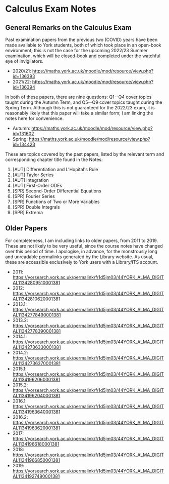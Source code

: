 # Calculus Exam Notes

## General Remarks on the Calculus Exam

Past examination papers from the previous two (COVID) years have been made
available to York students, both of which took place in an open-book
environment; this is not the case for the upcoming 2022/23 Summer examination,
which will be closed-book and completed under the watchful eye of invigilators.

 * 2020/21: <https://maths.york.ac.uk/moodle/mod/resource/view.php?id=136393>
 * 2021/22: <https://maths.york.ac.uk/moodle/mod/resource/view.php?id=136394>

In both of these papers, there are nine questions: Q1--Q4 cover topics taught
during the Autumn Term, and Q5--Q9 cover topics taught during the Spring Term.
Although this is not guaranteed for the 2022/23 exam, it is reasonably likely
that this paper will take a similar form; I am linking the notes here for
convenience.

 * Autumn: <https://maths.york.ac.uk/moodle/mod/resource/view.php?id=131602>
 * Spring: <https://maths.york.ac.uk/moodle/mod/resource/view.php?id=134423>

These are topics covered by the past papers, listed by the relevant term and
corresponding chapter title found in the Notes:

1. [AUT] Differentiation and L'Hopital's Rule
2. [AUT] Taylor Series
3. [AUT] Integration
4. [AUT] First-Order ODEs
5. [SPR] Second-Order Differential Equations
6. [SPR] Fourier Series
7. [SPR] Functions of Two or More Variables
8. [SPR] Double Integrals
9. [SPR] Extrema

## Older Papers

For completeness, I am including links to older papers, from 2011 to 2019. These
are not likely to be very useful, since the course notes have changed over this
period of time. I apologise, in advance, for the monstrously long and unreadable
permalinks generated by the Library website. As usual, these are accessible
exclusively to York users with a Library/ITS account.

 * 2011:   <https://yorsearch.york.ac.uk/permalink/f/1d5jm03/44YORK_ALMA_DIGITAL11342809510001381>
 * 2012:   <https://yorsearch.york.ac.uk/permalink/f/1d5jm03/44YORK_ALMA_DIGITAL11342810620001381>
 * 2013.1: <https://yorsearch.york.ac.uk/permalink/f/1d5jm03/44YORK_ALMA_DIGITAL11342778490001381>
 * 2013.2: <https://yorsearch.york.ac.uk/permalink/f/1d5jm03/44YORK_ALMA_DIGITAL11342778390001381>
 * 2014.1: <https://yorsearch.york.ac.uk/permalink/f/1d5jm03/44YORK_ALMA_DIGITAL11342736330001381>
 * 2014.2: <https://yorsearch.york.ac.uk/permalink/f/1d5jm03/44YORK_ALMA_DIGITAL11342736370001381>
 * 2015.1: <https://yorsearch.york.ac.uk/permalink/f/1d5jm03/44YORK_ALMA_DIGITAL11341962060001381>
 * 2015.2: <https://yorsearch.york.ac.uk/permalink/f/1d5jm03/44YORK_ALMA_DIGITAL11341962040001381>
 * 2016.1: <https://yorsearch.york.ac.uk/permalink/f/1d5jm03/44YORK_ALMA_DIGITAL11341963640001381>
 * 2016.2: <https://yorsearch.york.ac.uk/permalink/f/1d5jm03/44YORK_ALMA_DIGITAL11341963620001381>
 * 2017:   <https://yorsearch.york.ac.uk/permalink/f/1d5jm03/44YORK_ALMA_DIGITAL11341966180001381>
 * 2018:   <https://yorsearch.york.ac.uk/permalink/f/1d5jm03/44YORK_ALMA_DIGITAL11341966850001381>
 * 2019:   <https://yorsearch.york.ac.uk/permalink/f/1d5jm03/44YORK_ALMA_DIGITAL11341927480001381>


